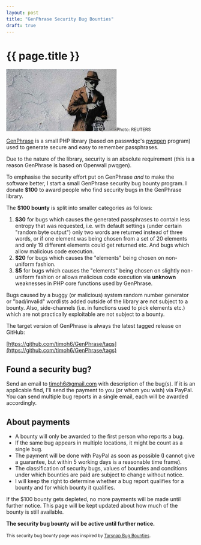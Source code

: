 ```yaml
---
layout: post
title: "GenPhrase Security Bug Bounties"
draft: true
---
```


{{ page.title }}
================

<div class="image-holder"><img src="/image/bughunt.jpg" alt="Security Bug Hunt" class="image-responsive"><small>Photo: REUTERS</small></div>

[GenPhrase](https://github.com/timoh6/GenPhrase) is a small PHP library (based on passwdqc's [pwqgen](http://www.openwall.com/passwdqc/) program) used to generate secure and easy to remember passphrases.

Due to the nature of the library, security is an absolute requirement (this is a reason GenPhrase is based on Openwall pwqgen).

To emphasise the security effort put on GenPhrase _and_ to make the software better, I start a small GenPhrase security bug bounty program. I donate **$100** to award people who find security bugs in the GenPhrase library.

The **$100 bounty** is split into smaller categories as follows:

1.  **$30** for bugs which causes the generated passphrases to contain less entropy that was requested, i.e. with default settings (under certain "random byte output") only two words are returned instead of three words, or if one element was being chosen from a set of 20 elements and only 19 different elements could get returned etc. And bugs which allow malicious code execution.
2.  **$20** for bugs which causes the "elements" being chosen on non-uniform fashion.
3.  **$5** for bugs which causes the "elements" being chosen on slightly non-uniform fashion or allows malicious code execution via __unknown__ weaknesses in PHP core functions used by GenPhrase.

Bugs caused by a buggy (or malicious) system random number generator or "bad/invalid" wordlists added outside of the library are not subject to a bounty. Also, side-channels (i.e. in functions used to pick elements etc.) which are not practically exploitable are not subject to a bounty.

The target version of GenPhrase is always the latest tagged release on GitHub:

[https://github.com/timoh6/GenPhrase/tags](https://github.com/timoh6/GenPhrase/tags)

Found a security bug?
---------------------

Send an email to timoh6@gmail.com with description of the bug(s). If it is an applicable find, I'll send the payment to you (or whom you wish) via PayPal. You can send multiple bug reports in a single email, each will be awarded accordingly.

About payments
--------------

*   A bounty will only be awarded to the first person who reports a bug.
*   If the same bug appears in multiple locations, it might be count as a single bug.
*   The payment will be done with PayPal as soon as possible (I cannot give a guarantee, but within 5 working days is a reasonable time frame).
*   The classification of security bugs, values of bounties and conditions under which bounties are paid are subject to change without notice.
*   I will keep the right to determine whether a bug report qualifies for a bounty and for which bounty it qualifies.

If the $100 bounty gets depleted, no more payments will be made until further notice. This page will be kept updated about how much of the bounty is still available.

**The security bug bounty will be active until further notice.**

<p class="text-muted"><small>This security bug bounty page was inspired by <a href="http://www.tarsnap.com/bugbounty.html">Tarsnap Bug Bounties</a>.</small></p>

